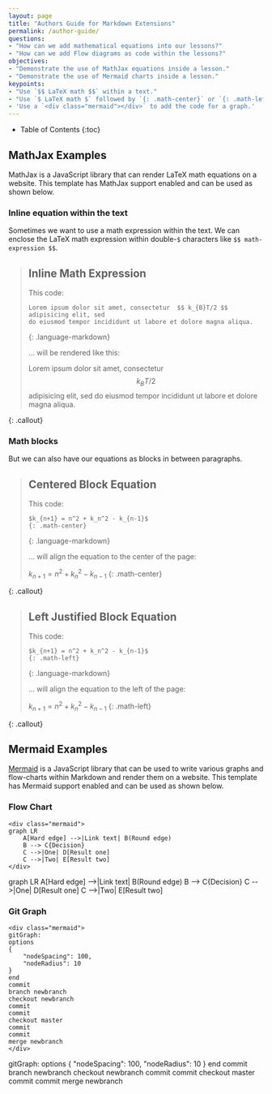 ```yaml
---
layout: page
title: "Authors Guide for Markdown Extensions"
permalink: /author-guide/
questions:
- "How can we add mathematical equations into our lessons?"
- "How can we add Flow diagrams as code within the lessons?"
objectives:
- "Demonstrate the use of MathJax equations inside a lesson."
- "Demonstrate the use of Mermaid charts inside a lesson."
keypoints:
- "Use `$$ LaTeX math $$` within a text."
- "Use `$ LaTeX math $` followed by `{: .math-center}` or `{: .math-left}` for math-blocks."
- 'Use a `<div class="mermaid"></div>` to add the code for a graph.'
---
```


* Table of Contents
{:toc}

## MathJax Examples

MathJax is a JavaScript library that can render LaTeX math equations on a website. 
This template has MathJax  support enabled and can be used as shown below.

### Inline equation within the text

Sometimes we want to use a math expression within the text.  We can enclose
the LaTeX math expression within double-`$` characters like `$$ math-expression $$`.

> ## Inline Math Expression
> This code:
> ~~~
> Lorem ipsum dolor sit amet, consectetur  $$ k_{B}T/2 $$ adipisicing elit, sed 
> do eiusmod tempor incididunt ut labore et dolore magna aliqua. 
> ~~~
> {: .language-markdown}
>
> ... will be rendered like this:
> 
> Lorem ipsum dolor sit amet, consectetur  $$ k_{B}T/2 $$ adipisicing elit, sed 
> do eiusmod tempor incididunt ut labore et dolore magna aliqua. 
>
{: .callout}


### Math blocks

But we can also have our equations as blocks in between paragraphs. 

> ## Centered Block Equation
> This code:
> ~~~
> $k_{n+1} = n^2 + k_n^2 - k_{n-1}$
> {: .math-center}
> ~~~
> {: .language-markdown}
>
> ... will align the equation to the center of the page:
> 
> $k_{n+1} = n^2 + k_n^2 - k_{n-1}$
> {: .math-center}
>
{: .callout}

> ## Left Justified Block Equation
> This code:
> ~~~
> $k_{n+1} = n^2 + k_n^2 - k_{n-1}$
> {: .math-left}
> ~~~
> {: .language-markdown}
>
> ... will align the equation to the left of the page:
> 
> $k_{n+1} = n^2 + k_n^2 - k_{n-1}$
> {: .math-left}
>
{: .callout}


## Mermaid Examples

[Mermaid](https://mermaid-js.github.io/mermaid/#/) is a JavaScript library that can be used
to write various graphs and flow-charts within Markdown and render them on a website. 
This template has Mermaid support enabled and can be used as shown below.

### Flow Chart

```
<div class="mermaid">
graph LR
    A[Hard edge] -->|Link text| B(Round edge)
    B --> C{Decision}
    C -->|One| D[Result one]
    C -->|Two| E[Result two]
</div>
```

<div class="mermaid">
graph LR
    A[Hard edge] -->|Link text| B(Round edge)
    B --> C{Decision}
    C -->|One| D[Result one]
    C -->|Two| E[Result two]
</div>

### Git Graph

```
<div class="mermaid">
gitGraph:
options
{
    "nodeSpacing": 100,
    "nodeRadius": 10
}
end
commit
branch newbranch
checkout newbranch
commit
commit
checkout master
commit
commit
merge newbranch
</div>
```

<div class="mermaid">
gitGraph:
options
{
    "nodeSpacing": 100,
    "nodeRadius": 10
}
end
commit
branch newbranch
checkout newbranch
commit
commit
checkout master
commit
commit
merge newbranch
</div>

